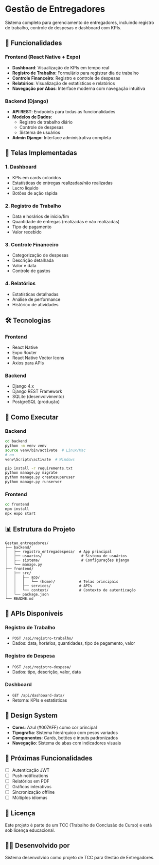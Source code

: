 # Gestão de Entregadores

Sistema completo para gerenciamento de entregadores, incluindo registro de trabalho, controle de despesas e dashboard com KPIs.

## 🚀 Funcionalidades

### Frontend (React Native + Expo)
- **Dashboard**: Visualização de KPIs em tempo real
- **Registro de Trabalho**: Formulário para registrar dia de trabalho
- **Controle Financeiro**: Registro e controle de despesas
- **Relatórios**: Visualização de estatísticas e relatórios
- **Navegação por Abas**: Interface moderna com navegação intuitiva

### Backend (Django)
- **API REST**: Endpoints para todas as funcionalidades
- **Modelos de Dados**: 
  - Registro de trabalho diário
  - Controle de despesas
  - Sistema de usuários
- **Admin Django**: Interface administrativa completa

## 📱 Telas Implementadas

### 1. Dashboard
- KPIs em cards coloridos
- Estatísticas de entregas realizadas/não realizadas
- Lucro líquido
- Botões de ação rápida

### 2. Registro de Trabalho
- Data e horários de início/fim
- Quantidade de entregas (realizadas e não realizadas)
- Tipo de pagamento
- Valor recebido

### 3. Controle Financeiro
- Categorização de despesas
- Descrição detalhada
- Valor e data
- Controle de gastos

### 4. Relatórios
- Estatísticas detalhadas
- Análise de performance
- Histórico de atividades

## 🛠️ Tecnologias

### Frontend
- React Native
- Expo Router
- React Native Vector Icons
- Axios para APIs

### Backend
- Django 4.x
- Django REST Framework
- SQLite (desenvolvimento)
- PostgreSQL (produção)

## 🚀 Como Executar

### Backend
```bash
cd backend
python -m venv venv
source venv/bin/activate  # Linux/Mac
# ou
venv\Scripts\activate  # Windows

pip install -r requirements.txt
python manage.py migrate
python manage.py createsuperuser
python manage.py runserver
```

### Frontend
```bash
cd frontend
npm install
npx expo start
```

## 📊 Estrutura do Projeto

```
Gestao_entregadores/
├── backend/
│   ├── registro_entregadespesa/  # App principal
│   ├── usuarios/                  # Sistema de usuários
│   ├── sistema/                   # Configurações Django
│   └── manage.py
├── frontend/
│   ├── src/
│   │   ├── app/
│   │   │   └── (home)/           # Telas principais
│   │   ├── services/             # APIs
│   │   └── context/              # Contexto de autenticação
│   └── package.json
└── README.md
```

## 🔌 APIs Disponíveis

### Registro de Trabalho
- `POST /api/registro-trabalho/`
- Dados: data, horários, quantidades, tipo de pagamento, valor

### Registro de Despesa
- `POST /api/registro-despesa/`
- Dados: tipo, descrição, valor, data

### Dashboard
- `GET /api/dashboard-data/`
- Retorna: KPIs e estatísticas

## 🎨 Design System

- **Cores**: Azul (#007AFF) como cor principal
- **Tipografia**: Sistema hierárquico com pesos variados
- **Componentes**: Cards, botões e inputs padronizados
- **Navegação**: Sistema de abas com indicadores visuais

## 🔮 Próximas Funcionalidades

- [ ] Autenticação JWT
- [ ] Push notifications
- [ ] Relatórios em PDF
- [ ] Gráficos interativos
- [ ] Sincronização offline
- [ ] Múltiplos idiomas

## 📝 Licença

Este projeto é parte de um TCC (Trabalho de Conclusão de Curso) e está sob licença educacional.

## 👨‍💻 Desenvolvido por

Sistema desenvolvido como projeto de TCC para Gestão de Entregadores.
